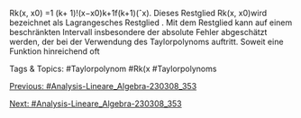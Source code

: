 Rk(x, x0) =1
(k+ 1)!(x−x0)k+1f(k+1)(ˆx).
Dieses Restglied Rk(x, x0)wird bezeichnet als Lagrangesches Restglied .
Mit dem Restglied kann auf einem beschränkten Intervall insbesondere der absolute Fehler abgeschätzt
werden, der bei der Verwendung des Taylorpolynoms auftritt. Soweit eine Funktion hinreichend oft

   Tags & Topics:
   #Taylorpolynom
   #Rk(x
   #Taylorpolynoms

[Previous: #Analysis-Lineare_Algebra-230308_353](Analysis-Lineare_Algebra-230308_353.md)

[Next: #Analysis-Lineare_Algebra-230308_353](Analysis-Lineare_Algebra-230308_353.md)